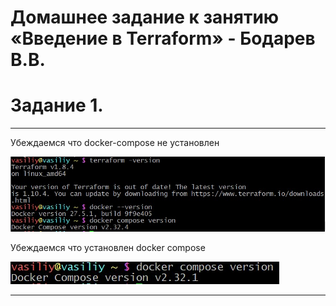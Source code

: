 # Домашнее задание к занятию «Введение в Terraform» - Бодарев В.В.

# Задание 1.

---

Убеждаемся что docker-compose не установлен

![image alt](https://github.com/vasionxxx/ter-homeworks/blob/main/01/lecture/1.jpg)

Убеждаемся что установлен docker compose

![image alt](https://github.com/vasionxxx/shvirtd-example-python/blob/main/haproxy/reverse/0.2.jpg)










---
